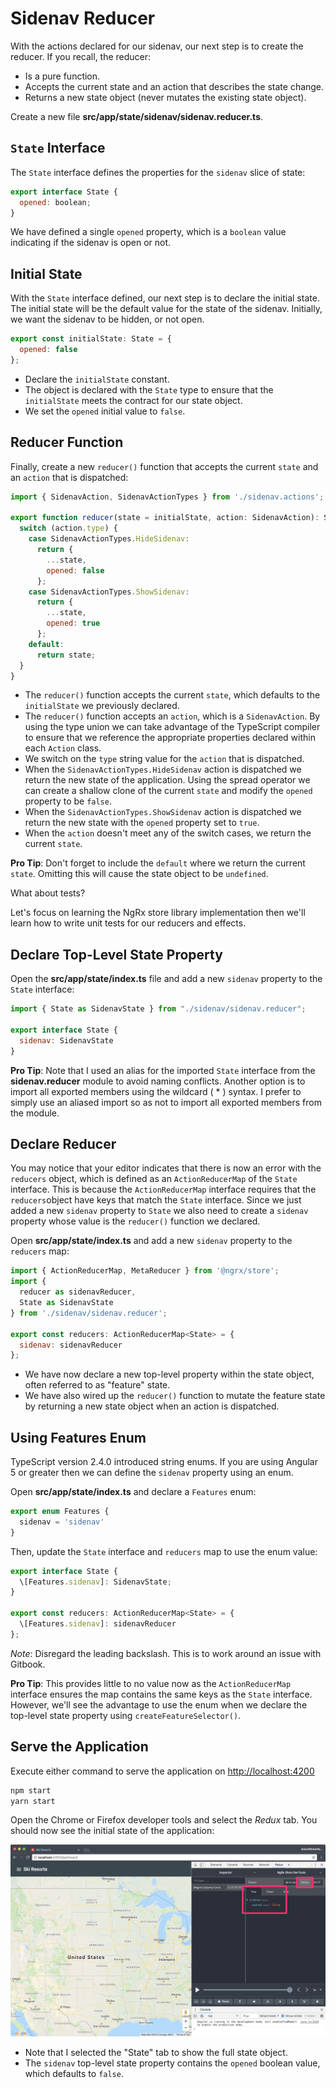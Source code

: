 # Sidenav Reducer

With the actions declared for our sidenav, our next step is to create the reducer.
If you recall, the reducer:

* Is a pure function.
* Accepts the current state and an action that describes the state change.
* Returns a new state object (never mutates the existing state object).

Create a new file **src/app/state/sidenav/sidenav.reducer.ts**.

## `State` Interface

The `State` interface defines the properties for the `sidenav` slice of state:

```javascript
export interface State {
  opened: boolean;
}
```

We have defined a single `opened` property, which is a `boolean` value indicating if the sidenav is open or not.

## Initial State

With the `State` interface defined, our next step is to declare the initial state.
The initial state will be the default value for the state of the sidenav.
Initially, we want the sidenav to be hidden, or not open.

```javascript
export const initialState: State = {
  opened: false
};
```

* Declare the `initialState` constant.
* The object is declared with the `State` type to ensure that the `initialState` meets the contract for our state object.
* We set the `opened` initial value to `false`.

## Reducer Function

Finally, create a new `reducer()` function that accepts the current `state` and an `action` that is dispatched:

```javascript
import { SidenavAction, SidenavActionTypes } from './sidenav.actions';

export function reducer(state = initialState, action: SidenavAction): State {
  switch (action.type) {
    case SidenavActionTypes.HideSidenav:
      return {
        ...state,
        opened: false
      };
    case SidenavActionTypes.ShowSidenav:
      return {
        ...state,
        opened: true
      };
    default:
      return state;
  }
}
```

* The `reducer()` function accepts the current `state`, which defaults to the `initialState` we previously declared.
* The `reducer()` function accepts an `action`, which is a `SidenavAction`. By using the type union we can take advantage of the TypeScript compiler to ensure that we reference the appropriate properties declared within each `Action` class.
* We switch on the `type` string value for the `action` that is dispatched.
* When the `SidenavActionTypes.HideSidenav` action is dispatched we return the new state of the application. Using the spread operator we can create a shallow clone of the current `state` and modify the `opened` property to be `false`.
* When the `SidenavActionTypes.ShowSidenav` action is dispatched we return the new state with the `opened` property set to `true`.
* When the `action` doesn't meet any of the switch cases, we return the current `state`.

**Pro Tip**: Don't forget to include the `default` where we return the current `state`. Omitting this will cause the state object to be `undefined`.

What about tests?

Let's focus on learning the NgRx store library implementation then we'll learn how to write unit tests for our reducers and effects.

## Declare Top-Level State Property

Open the **src/app/state/index.ts** file and add a new `sidenav` property to the `State` interface:

```javascript
import { State as SidenavState } from "./sidenav/sidenav.reducer";

export interface State {
  sidenav: SidenavState
}
```

**Pro Tip**: Note that I used an alias for the imported `State` interface from the **sidenav.reducer** module to avoid naming conflicts.
Another option is to import all exported members using the wildcard ( * ) syntax.
I prefer to simply use an aliased import so as not to import all exported members from the module.

## Declare Reducer

You may notice that your editor indicates that there is now an error with the `reducers` object, which is defined as an `ActionReducerMap` of the `State` interface.
This is because the `ActionReducerMap` interface requires that the `reducers`object have keys that match the `State` interface.
Since we just added a new `sidenav` property to `State` we also need to create a `sidenav` property whose value is the `reducer()` function we declared.

Open **src/app/state/index.ts** and add a new `sidenav` property to the `reducers` map:

```javascript
import { ActionReducerMap, MetaReducer } from '@ngrx/store';
import {
  reducer as sidenavReducer,
  State as SidenavState
} from './sidenav/sidenav.reducer';

export const reducers: ActionReducerMap<State> = {
  sidenav: sidenavReducer
};
```

* We have now declare a new top-level property within the state object, often referred to as "feature" state.
* We have also wired up the `reducer()` function to mutate the feature state by returning a new state object when an action is dispatched.

## Using Features Enum

TypeScript version 2.4.0 introduced string enums.
If you are using Angular 5 or greater then we can define the `sidenav` property using an enum.

Open **src/app/state/index.ts** and declare a `Features` enum:

```javascript
export enum Features {
  sidenav = 'sidenav'
}
```

Then, update the `State` interface and `reducers` map to use the enum value:

```javascript
export interface State {
  \[Features.sidenav]: SidenavState;
}

export const reducers: ActionReducerMap<State> = {
  \[Features.sidenav]: sidenavReducer
};
```

*Note*: Disregard the leading backslash. This is to work around an issue with Gitbook.

**Pro Tip**: This provides little to no value now as the `ActionReducerMap` interface ensures the map contains the same keys as the `State` interface.
However, we'll see the advantage to use the enum when we declare the top-level state property using `createFeatureSelector()`.

## Serve the Application

Execute either command to serve the application on [http://localhost:4200](http://localhost:4200)

```bash
npm start
yarn start
```

Open the Chrome or Firefox developer tools and select the *Redux* tab.
You should now see the initial state of the application:

![Redux Devtool Initial State](./images/redux-devtools-initial-state.png)

* Note that I selected the "State" tab to show the full state object.
* The `sidenav` top-level state property contains the `opened` boolean value, which defaults to `false`.